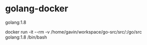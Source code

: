 # golang-docker
golang:1.8

docker run -it --rm -v /home/gavin/workspace/go-src/src/:/go/src golang:1.8 /bin/bash
